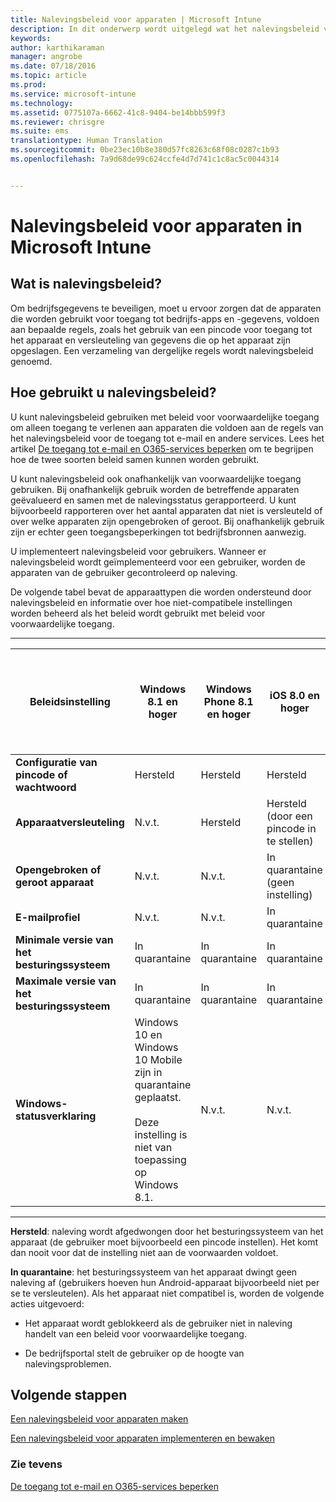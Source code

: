 ```yaml
---
title: Nalevingsbeleid voor apparaten | Microsoft Intune
description: In dit onderwerp wordt uitgelegd wat het nalevingsbeleid voor apparaten is en hoe deze beleidsregels werken.
keywords: 
author: karthikaraman
manager: angrobe
ms.date: 07/18/2016
ms.topic: article
ms.prod: 
ms.service: microsoft-intune
ms.technology: 
ms.assetid: 0775107a-6662-41c8-9404-be14bbb599f3
ms.reviewer: chrisgre
ms.suite: ems
translationtype: Human Translation
ms.sourcegitcommit: 0be23ec10b8e380d57fc8263c68f08c0287c1b93
ms.openlocfilehash: 7a9d68de99c624ccfe4d7d741c1c8ac5c0044314


---
```


# Nalevingsbeleid voor apparaten in Microsoft Intune
## Wat is nalevingsbeleid?
Om bedrijfsgegevens te beveiligen, moet u ervoor zorgen dat de apparaten die worden gebruikt voor toegang tot bedrijfs-apps en -gegevens, voldoen aan bepaalde regels, zoals het gebruik van een pincode voor toegang tot het apparaat en versleuteling van gegevens die op het apparaat zijn opgeslagen. Een verzameling van dergelijke regels wordt nalevingsbeleid genoemd.

## Hoe gebruikt u nalevingsbeleid?
U kunt nalevingsbeleid gebruiken met beleid voor voorwaardelijke toegang om alleen toegang te verlenen aan apparaten die voldoen aan de regels van het nalevingsbeleid voor de toegang tot e-mail en andere services. Lees het artikel [De toegang tot e-mail en O365-services beperken](restrict-access-to-email-and-o365-services-with-microsoft-intune.md) om te begrijpen hoe de twee soorten beleid samen kunnen worden gebruikt.

U kunt nalevingsbeleid ook onafhankelijk van voorwaardelijke toegang gebruiken. Bij onafhankelijk gebruik worden de betreffende apparaten geëvalueerd en samen met de nalevingsstatus gerapporteerd. U kunt bijvoorbeeld rapporteren over het aantal apparaten dat niet is versleuteld of over welke apparaten zijn opengebroken of geroot. Bij onafhankelijk gebruik zijn er echter geen toegangsbeperkingen tot bedrijfsbronnen aanwezig.

U implementeert nalevingsbeleid voor gebruikers. Wanneer er nalevingsbeleid wordt geïmplementeerd voor een gebruiker, worden de apparaten van de gebruiker gecontroleerd op naleving.

De volgende tabel bevat de apparaattypen die worden ondersteund door nalevingsbeleid en informatie over hoe niet-compatibele instellingen worden beheerd als het beleid wordt gebruikt met beleid voor voorwaardelijke toegang.

-----------------------------

|Beleidsinstelling| Windows 8.1 en hoger| Windows Phone 8.1 en hoger| iOS 8.0 en hoger|Android 4.0 en hoger<br/>Samsung KNOX Standard 4.0 of hoger|
|-----|----|----|----|----|
|**Configuratie van pincode of wachtwoord** |Hersteld|Hersteld|Hersteld|In quarantaine|
|**Apparaatversleuteling**|N.v.t.|Hersteld|Hersteld (door een pincode in te stellen)|In quarantaine|
|**Opengebroken of geroot apparaat**|N.v.t.|N.v.t.|In quarantaine (geen instelling)|In quarantaine (geen instelling)|
|**E-mailprofiel**|N.v.t.|N.v.t.|In quarantaine|N.v.t.|
|**Minimale versie van het besturingssysteem**|In quarantaine|In quarantaine|In quarantaine|In quarantaine|
|**Maximale versie van het besturingssysteem**|In quarantaine| In quarantaine| In quarantaine| In quarantaine|
|**Windows-statusverklaring**|Windows 10 en Windows 10 Mobile zijn in quarantaine geplaatst.<br /><br />Deze instelling is niet van toepassing op Windows 8.1.|N.v.t.|N.v.t.|N.v.t.|

------------------------------

**Hersteld**: naleving wordt afgedwongen door het besturingssysteem van het apparaat (de gebruiker moet bijvoorbeeld een pincode instellen).  Het komt dan nooit voor dat de instelling niet aan de voorwaarden voldoet.

**In quarantaine**: het besturingssysteem van het apparaat dwingt geen naleving af (gebruikers hoeven hun Android-apparaat bijvoorbeeld niet per se te versleutelen). Als het apparaat niet compatibel is, worden de volgende acties uitgevoerd:

-   Het apparaat wordt geblokkeerd als de gebruiker niet in naleving handelt van een beleid voor voorwaardelijke toegang.

-   De bedrijfsportal stelt de gebruiker op de hoogte van nalevingsproblemen.

## Volgende stappen
[Een nalevingsbeleid voor apparaten maken](create-a-device-compliance-policy-in-microsoft-intune.md)

[Een nalevingsbeleid voor apparaten implementeren en bewaken](deploy-and-monitor-a-device-compliance-policy-in-microsoft-intune.md)

### Zie tevens
[De toegang tot e-mail en O365-services beperken](restrict-access-to-email-and-o365-services-with-microsoft-intune.md)



<!--HONumber=Sep16_HO2-->


